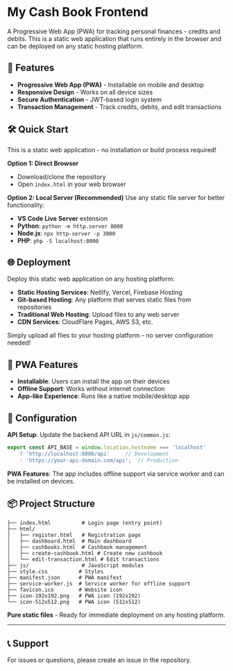 # My Cash Book Frontend

A Progressive Web App (PWA) for tracking personal finances - credits and debits. This is a static web application that runs entirely in the browser and can be deployed on any static hosting platform.

## 🚀 Features

- **Progressive Web App (PWA)** - Installable on mobile and desktop
- **Responsive Design** - Works on all device sizes
- **Secure Authentication** - JWT-based login system
- **Transaction Management** - Track credits, debits, and edit transactions

## 🛠️ Quick Start

This is a static web application - no installation or build process required!

**Option 1: Direct Browser**
- Download/clone the repository
- Open `index.html` in your web browser

**Option 2: Local Server (Recommended)**
Use any static file server for better functionality:
- **VS Code Live Server** extension
- **Python**: `python -m http.server 8000`
- **Node.js**: `npx http-server -p 3000`
- **PHP**: `php -S localhost:8000`

## 🌐 Deployment

Deploy this static web application on any hosting platform:

- **Static Hosting Services**: Netlify, Vercel, Firebase Hosting
- **Git-based Hosting**: Any platform that serves static files from repositories
- **Traditional Web Hosting**: Upload files to any web server
- **CDN Services**: CloudFlare Pages, AWS S3, etc.

Simply upload all files to your hosting platform - no server configuration needed!

## 📱 PWA Features

- **Installable**: Users can install the app on their devices
- **Offline Support**: Works without internet connection
- **App-like Experience**: Runs like a native mobile/desktop app

## 🔧 Configuration

**API Setup**: Update the backend API URL in `js/common.js`:
```javascript
export const API_BASE = window.location.hostname === 'localhost' 
    ? 'http://localhost:8080/api'     // Development
    : 'https://your-api-domain.com/api';  // Production
```

**PWA Features**: The app includes offline support via service worker and can be installed on devices.

## 📦 Project Structure

```
├── index.html          # Login page (entry point)
├── html/
│   ├── register.html   # Registration page
│   ├── dashboard.html  # Main dashboard
│   ├── cashbooks.html  # Cashbook management
│   ├── create-cashbook.html # Create new cashbook
│   └── edit-transaction.html # Edit transactions
├── js/                 # JavaScript modules
├── style.css          # Styles
├── manifest.json      # PWA manifest
├── service-worker.js  # Service worker for offline support
├── favicon.ico        # Website icon
├── icon-192x192.png   # PWA icon (192x192)
└── icon-512x512.png   # PWA icon (512x512)
```

**Pure static files** - Ready for immediate deployment on any hosting platform.

---

## 📞 Support

For issues or questions, please create an issue in the repository.
